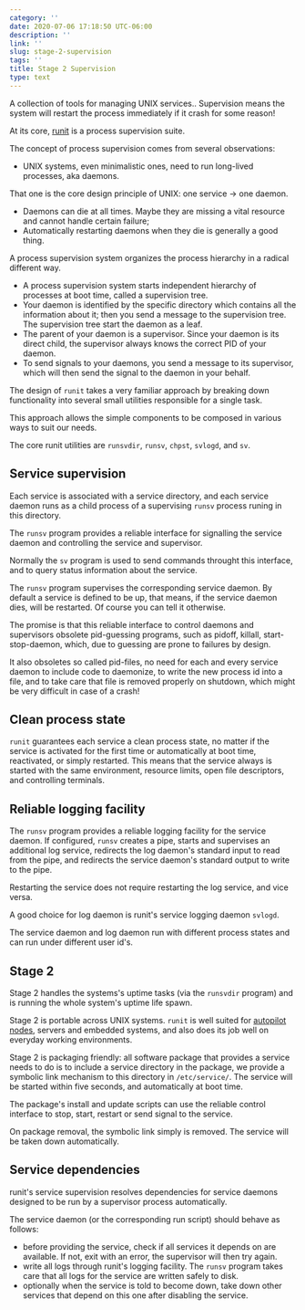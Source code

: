 ```yaml
---
category: ''
date: 2020-07-06 17:18:50 UTC-06:00
description: ''
link: ''
slug: stage-2-supervision
tags: ''
title: Stage 2 Supervision
type: text
---
```

A collection of tools for managing UNIX services.. Supervision means the system will restart the process immediately if it crash for some reason!

At its core, [runit](http://smarden.org/runit/) is a process supervision suite.

The concept of process supervision comes from several observations:

- UNIX systems, even minimalistic ones, need to run long-lived processes, aka daemons.

That one is the core design principle of UNIX: one service -> one daemon.

- Daemons can die at all times. Maybe they are missing a vital resource and cannot handle certain failure;
- Automatically restarting daemons when they die is generally a good thing.

A process supervision system organizes the process hierarchy in a radical different way.

- A process supervision system starts independent hierarchy of processes at boot time, called a supervision tree.
- Your daemon is identified by the specific directory which contains all the information about it; then you send a message to the supervision tree. The supervision tree start the daemon as a leaf.
- The parent of your daemon is a supervisor. Since your daemon is its direct child, the supervisor always knows the correct PID of your daemon.
- To send signals to your daemons, you send a message to its supervisor, which will then send the signal to the daemon in your behalf.

The design of `runit` takes a very familiar approach by breaking down functionality into several small utilities responsible for a single task.

This approach allows the simple components to be composed in various ways to suit our needs. 

The core runit utilities are `runsvdir`, `runsv`, `chpst`, `svlogd`, and `sv`.

## Service supervision

Each service is associated with a service directory, and each service daemon runs as a child process of a supervising `runsv` process runing in this directory.

The `runsv` program provides a reliable interface for signalling the service daemon and controlling the service and supervisor.

Normally the `sv` program is used to send commands throught this interface, and to query status information about the service.

The `runsv` program supervises the corresponding service daemon. By default a service is defined to be up, that means, if the service daemon dies, will be restarted. Of course you can tell it otherwise.

The promise is that this reliable interface to control daemons and supervisors obsolete pid-guessing programs, such as pidoff, killall, start-stop-daemon, which, due to guessing are prone to failures by design.

It also obsoletes so called pid-files, no need for each and every service daemon to include code to daemonize, to write the new process id into a file, and to take care that file is removed properly on shutdown, which might be very difficult in case of a crash!

## Clean process state

`runit` guarantees each service a clean process state, no matter if the service is activated for the first time or automatically at boot time, reactivated, or simply restarted. This means that the service always is started with the same environment, resource limits, open file descriptors, and controlling terminals.

## Reliable logging facility

The `runsv` program provides a reliable logging facility for the service daemon. If configured, `runsv` creates a pipe, starts and supervises an additional log service, redirects the log daemon's standard input to read from the pipe, and redirects the service daemon's standard output to write to the pipe.

Restarting the service does not require restarting the log service, and vice versa.

A good choice for log daemon is runit's service logging daemon `svlogd`.

The service daemon and log daemon run with different process states and can run under different user id's.

## Stage 2

Stage 2 handles the systems's uptime tasks (via the `runsvdir` program) and is running the whole system's uptime life spawn.

Stage 2 is portable across UNIX systems. `runit` is well suited for [autopilot nodes](https://old.reddit.com/r/teslamotors/comments/arfwvm/some_sw_internals_of_tesla_autopilot_node_hw2/), servers and embedded systems, and also does its job well on everyday working environments.

Stage 2 is packaging friendly: all software package that provides a service needs to do is to include a service directory in the package, we provide a symbolic link mechanism to this directory in `/etc/service/`. The service will be started within five seconds, and automatically at boot time.

The package's install and update scripts can use the reliable control interface to stop, start, restart or send signal to the service.

On package removal, the symbolic link simply is removed. The service will be taken down automatically.

## Service dependencies

runit's service supervision resolves dependencies for service daemons designed to be run by a supervisor process automatically.

The service daemon (or the corresponding run script) should behave as follows:

- before providing the service, check if all services it depends on are available. If not, exit with an error, the supervisor will then try again.
- write all logs through runit's logging facility. The `runsv` program takes care that all logs for the service are written safely to disk.
- optionally when the service is told to become down, take down other services that depend on this one after disabling the service.

